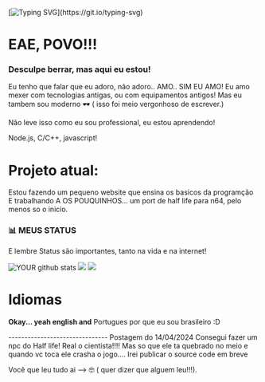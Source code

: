 [![Typing SVG](https://readme-typing-svg.demolab.com?font=&weight=600&size=19&duration=500&pause=1000&color=0FF700&background=000000&vCenter=true&random=false&width=435&lines=JOAON64DEV;Fazendo+mundo+melhor..+com+coisas+inuteis!)](https://git.io/typing-svg)

# EAE, POVO!!!
### Desculpe berrar, mas aqui eu estou!

Eu tenho que falar que eu adoro, não adoro.. AMO.. SIM EU AMO! Eu amo mexer com tecnologias antigas, ou com equipamentos antigos!
Mas eu tambem sou moderno 🕶️ ( isso foi meio vergonhoso de escrever.) 

Não leve isso como eu sou professional, eu estou aprendendo!

Node.js, C/C++, javascript!

# Projeto atual:
Estou fazendo um pequeno website que ensina os basicos da programção
E trabalhando A OS POUQUINHOS... um port de half life para n64, pelo menos so o inicio.

### 📊 MEUS STATUS
E lembre Status são importantes, tanto na vida e na internet! 

![YOUR github stats](https://github-readme-stats.vercel.app/api?username=JaoN64dev)
![](https://github-readme-streak-stats.herokuapp.com/?user=JaoN64dev)
![](lineBar.png)

# Idiomas
**Okay... yeah english and** Portugues por que eu sou brasileiro :D

------------------------------- Postagem do 14/04/2024
Consegui fazer um npc do Half life! Real o cientista!!!! Mas so que ele ta quebrado  no meio e quando vc toca ele crasha o jogo....
Irei publicar o source code em breve


Você que leu tudo ai --> 🤓 ( quer dizer que alguem leu!!!).
